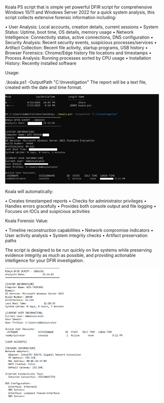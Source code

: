 Koala PS script that is simple yet powerful DFIR script for comprehensive Windows 10/11 and Windows Server 2022 for a quick system analysis, this script collects extensive forensic information including:

•	User Analysis: Local accounts, creation details, current sessions
•	System Status: Uptime, boot time, OS details, memory usage
•	Network Intelligence: Connectivity status, active connections, DNS configuration
•	Security Analysis: Recent security events, suspicious processes/services
•	Artifact Collection: Recent file activity, startup programs, USB history
•	Browser Forensics: Chrome/Edge history file locations and timestamps
•	Process Analysis: Running processes sorted by CPU usage
•	Installation History: Recently installed software

Usage:

.\koala.ps1 -OutputPath "C:\Investigation"
The report will be a text file, created with the date and time format.

![](https://github.com/Gracchi/Project-Venus/blob/main/docs/Koala1.png)

Koala will automatically:

•	Creates timestamped reports
•	Checks for administrator privileges
•	Handles errors gracefully
•	Provides both console output and file logging
•	Focuses on IOCs and suspicious activities

Koala Forensic Value:

•	Timeline reconstruction capabilities
•	Network compromise indicators
•	User activity analysis
•	System integrity checks
•	Artifact preservation paths


The script is designed to be run quickly on live systems while preserving evidence integrity as much as possible, and providing actionable intelligence for your DFIR investigation.

![](https://github.com/Gracchi/Project-Venus/blob/main/docs/Koala2.png)
